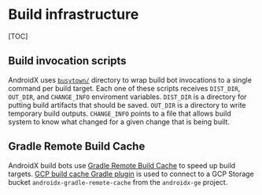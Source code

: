 # Build infrastructure

<!--*
# Document freshness: For more information, see go/fresh-source.
freshness: { owner: 'aurimas' reviewed: '2022-05-05' }
*-->

[TOC]

## Build invocation scripts

AndroidX uses
[`busytown/`](https://cs.android.com/androidx/platform/frameworks/support/+/androidx-main:busytown/)
directory to wrap build bot invocations to a single command per build target.
Each one of these scripts receives `DIST_DIR`, `OUT_DIR`, and `CHANGE_INFO`
enviroment variables. `DIST_DIR` is a directory for putting build artifacts that
should be saved. `OUT_DIR` is a directory to write temporary build outputs.
`CHANGE_INFO` points to a file that allows build system to know what changed for
a given change that is being built.

## Gradle Remote Build Cache

AndroidX build bots use
[Gradle Remote Build Cache](https://docs.gradle.org/current/userguide/build_cache.html)
to speed up build targets.
[GCP build cache Gradle plugin](https://github.com/androidx/gcp-gradle-build-cache)
is used to connect to a GCP Storage bucket `androidx-gradle-remote-cache` from
the `androidx-ge` project.
